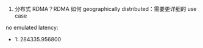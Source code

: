 1. 分布式 RDMA？RDMA 如何 geographically distributed：需要更详细的 use case

no emulated latency:
- 1: 284335.956800
